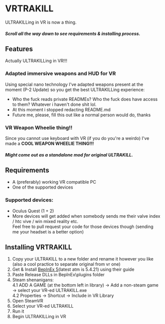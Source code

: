 # VRTRAKILL
ULTRAKILLing in VR is now a thing.  
##### Scroll all the way down to see requirements & installing process.

## Features
Actually ULTRAKILLing in VR!!!

### Adapted immersive weapons and HUD for VR
Using special nano technology I've adapted weapons present at the moment (P-2 Update) so you get the best ULTRAKILLing experience:
- Who the fuck reads private READMEs? Who the fuck does have access to them? Whatever i haven't done shit lol.
- At this moment i stopped redacting README.md
- Future me, please, fill this out like a normal person would do, thanks

### VR Weapon Wheelie thing!!
Since you cannot use keyboard with VR (if you do you're a weirdo) I've made a **COOL WEAPON WHEELIE THING!!!**
##### Might come out as a standalone mod for original ULTRAKILL.

## Requirements
- A (preferably) working VR compatible PC
- One of the supported devices
### Supported devices:
- Oculus Quest (1 + 2)  
- More devices will get added when somebody sends me their valve index / htc vive / win mixed reality etc.  
Feel free to pull request your code for those devices though (sending me your headset is a better option)

## Installing VRTRAKILL
1. Copy your ULTRAKILL to a new folder and rename it however you like (also a cool practice to separate original from vr one)
2. Get & Install [BepInEx 5](https://github.com/BepInEx/BepInEx/releases/tag/v5.4.21)(latest atm is 5.4.21) using their guide
3. Paste Release DLLs in BepInEx\plugins folder
4. Steam shenanigans:  
  4.1 ADD A GAME (at the bottom left in library) -> Add a non-steam game -> select your VR-ed ULTRAKILL.exe  
  4.2 Properties -> Shortcut -> Include in VR Library
5. Open SteamVR
6. Select your VR-ed ULTRAKILL
7. Run it
8. Begin ULTRAKILLing in VR
